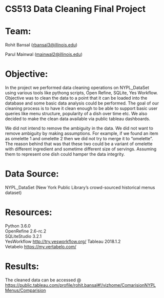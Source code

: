 # CS513 Data Cleaning Final Project

# Team: 

Rohit Bansal (rbansal3@illinois.edu) 

Parul Mainwal (mainwal2@illinois.edu)


# Objective:

In the project we performed data cleaning operations on NYPL_DataSet using various tools like pythong scripts, Open Refine, SQLite, Yes Workflow. Objective was to clean the data to a point that it can be loaded into the database and some basic data analysis could be performed. The goal of our cleaning process is to have it clean enough to be able to support basic user queries like menu structure, popularity of a dish over time etc. We also decided to make the clean data available via public tableau dashboards.


We did not intend to remove the ambiguity in the data. We did not want to remove ambiguity by making assumptions. For example, if we found an item as omelette 1 and omelette 2 then we did not try to merge it to “omelette”. The reason behind that was that these two could be a variant of omelette with different ingredient and sometime different size of servings.  Assuming them to represent one dish could hamper the data integrity.

# Data Source: 

NYPL_DataSet (New York Public Library’s crowd-sourced historical menus dataset)

# Resources:

Python	3.6.0	
OpenRefine	2.6-rc.2	
SQLiteStudio	3.2.1	
YesWorkflow	http://try.yesworkflow.org/
Tableau	2018.1.2	
Vetabelo 	https://my.vertabelo.com/

# Results:

The cleaned data can be accessed @ 
https://public.tableau.com/profile/rohit.bansal#!/vizhome/ComarisionNYPLMenus/Comparision

